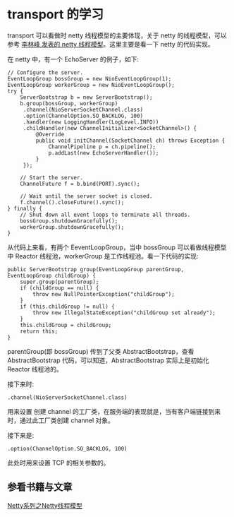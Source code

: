 # transport 的学习
transport 可以看做时 netty 线程模型的主要体现，关于 netty 的线程模型，可以参考 [李林峰 发表的 netty 线程模型](http://www.infoq.com/cn/articles/netty-threading-model/)。这里主要是看一下 netty 的代码实现。

在 netty 中，有一个 EchoServer 的例子，如下:
```
// Configure the server.
EventLoopGroup bossGroup = new NioEventLoopGroup(1);
EventLoopGroup workerGroup = new NioEventLoopGroup();	
try {
    ServerBootstrap b = new ServerBootstrap();
    b.group(bossGroup, workerGroup)
     .channel(NioServerSocketChannel.class)
     .option(ChannelOption.SO_BACKLOG, 100)
     .handler(new LoggingHandler(LogLevel.INFO))
     .childHandler(new ChannelInitializer<SocketChannel>() {
         @Override
         public void initChannel(SocketChannel ch) throws Exception {
             ChannelPipeline p = ch.pipeline();
             p.addLast(new EchoServerHandler());
         }
     });

    // Start the server.
    ChannelFuture f = b.bind(PORT).sync();

    // Wait until the server socket is closed.
    f.channel().closeFuture().sync();
} finally {
    // Shut down all event loops to terminate all threads.
    bossGroup.shutdownGracefully();
    workerGroup.shutdownGracefully();
}
```

从代码上来看，有两个 EeventLoopGroup，当中 bossGroup 可以看做线程模型中 Reactor 线程池，workerGroup 是工作线程池。看一下代码的实现:
```
public ServerBootstrap group(EventLoopGroup parentGroup, EventLoopGroup childGroup) {
    super.group(parentGroup);
    if (childGroup == null) {
        throw new NullPointerException("childGroup");
    }
    if (this.childGroup != null) {
        throw new IllegalStateException("childGroup set already");
    }
    this.childGroup = childGroup;
    return this;
}
```

parentGroup(即 bossGroup) 传到了父类 AbstractBootstrap，查看 AbstractBootstrap 代码，可以知道，AbstractBootstrap 实际上是初始化 Reactor 线程池的。

接下来时:
```
.channel(NioServerSocketChannel.class)
```

用来设置 创建 channel 的工厂类，在服务端的表现就是，当有客户端链接到来时，通过此工厂类创建 channel 对象。


接下来是:
```
.option(ChannelOption.SO_BACKLOG, 100)
```
此处时用来设置 TCP 的相关参数的。



## 参看书籍与文章
[Netty系列之Netty线程模型](http://www.infoq.com/cn/articles/netty-threading-model/)